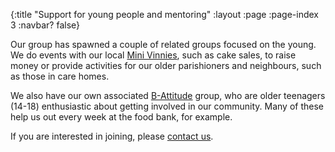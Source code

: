 {:title "Support for young people and mentoring"
 :layout :page
 :page-index 3
 :navbar? false}

Our group has spawned a couple of related groups focused on the young. We do events with our local [Mini Vinnies](https://www.svp.org.uk/mini-vinnies), such as cake sales, to raise money or provide activities for our older parishioners and neighbours, such as those in care homes.

We also have our own associated [B-Attitude](https://www.svp.org.uk/svp-b-attitude) group, who are older teenagers (14-18) enthusiastic about getting involved in our community. Many of these help us out every week at the food bank, for example.

If you are interested in joining, please [contact us](contact.html).
